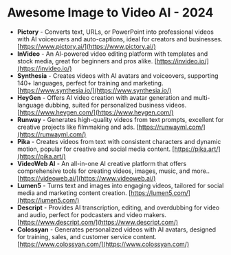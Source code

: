 # Awesome Image to Video AI - 2024
- **Pictory** - Converts text, URLs, or PowerPoint into professional videos with AI voiceovers and auto-captions, ideal for creators and businesses. [https://www.pictory.ai/](https://www.pictory.ai/)
- **InVideo** - An AI-powered video editing platform with templates and stock media, great for beginners and pros alike. [https://invideo.io/](https://invideo.io/)
- **Synthesia** - Creates videos with AI avatars and voiceovers, supporting 140+ languages, perfect for training and marketing. [https://www.synthesia.io/](https://www.synthesia.io/)
- **HeyGen** - Offers AI video creation with avatar generation and multi-language dubbing, suited for personalized business videos. [https://www.heygen.com/](https://www.heygen.com/)
- **Runway** - Generates high-quality videos from text prompts, excellent for creative projects like filmmaking and ads. [https://runwayml.com/](https://runwayml.com/)
- **Pika** - Creates videos from text with consistent characters and dynamic motion, popular for creative and social media content. [https://pika.art/](https://pika.art/)
- **VideoWeb AI** - An all-in-one AI creative platform that offers comprehensive tools for creating videos, images, music, and more.. [https://videoweb.ai/](https://www.videoweb.ai/)
- **Lumen5** - Turns text and images into engaging videos, tailored for social media and marketing content creation. [https://lumen5.com/](https://lumen5.com/)
- **Descript** - Provides AI transcription, editing, and overdubbing for video and audio, perfect for podcasters and video makers. [https://www.descript.com/](https://www.descript.com/)
- **Colossyan** - Generates personalized videos with AI avatars, designed for training, sales, and customer service content. [https://www.colossyan.com/](https://www.colossyan.com/)
